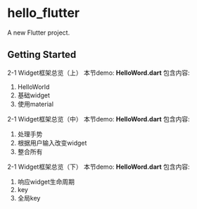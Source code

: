 # hello_flutter

A new Flutter project.

## Getting Started

2-1 Widget框架总览（上）
本节demo: **HelloWord.dart**
包含内容:
1. HelloWorld
2. 基础widget
3. 使用material

2-1 Widget框架总览（中）
本节demo: **HelloWord.dart**
包含内容:
1. 处理手势
2. 根据用户输入改变widget
3. 整合所有

2-1 Widget框架总览（下）
本节demo: **HelloWord.dart**
包含内容:
1. 响应widget生命周期
2. key
3. 全局key
